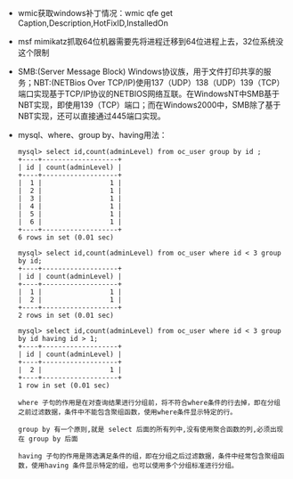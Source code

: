 - wmic获取windows补丁情况：wmic qfe get Caption,Description,HotFixID,InstalledOn

- msf mimikatz抓取64位机器需要先将进程迁移到64位进程上去，32位系统没这个限制

- SMB:(Server Message Block) Windows协议族，用于文件打印共享的服务；NBT:(NETBios Over TCP/IP)使用137（UDP）138（UDP）139（TCP）端口实现基于TCP/IP协议的NETBIOS网络互联。在WindowsNT中SMB基于NBT实现，即使用139（TCP）端口；而在Windows2000中，SMB除了基于NBT实现，还可以直接通过445端口实现。

- mysql、where、group by、having用法：

  ```
  mysql> select id,count(adminLevel) from oc_user group by id ;
  +----+-------------------+
  | id | count(adminLevel) |
  +----+-------------------+
  |  1 |                 1 |
  |  2 |                 1 |
  |  3 |                 1 |
  |  4 |                 1 |
  |  5 |                 1 |
  |  6 |                 1 |
  +----+-------------------+
  6 rows in set (0.01 sec)

  mysql> select id,count(adminLevel) from oc_user where id < 3 group by id;
  +----+-------------------+
  | id | count(adminLevel) |
  +----+-------------------+
  |  1 |                 1 |
  |  2 |                 1 |
  +----+-------------------+
  2 rows in set (0.01 sec)

  mysql> select id,count(adminLevel) from oc_user where id < 3 group by id having id > 1;
  +----+-------------------+
  | id | count(adminLevel) |
  +----+-------------------+
  |  2 |                 1 |
  +----+-------------------+
  1 row in set (0.01 sec)

  where 子句的作用是在对查询结果进行分组前，将不符合where条件的行去掉，即在分组之前过滤数据，条件中不能包含聚组函数，使用where条件显示特定的行。

  group by 有一个原则,就是 select 后面的所有列中,没有使用聚合函数的列,必须出现在 group by 后面

  having 子句的作用是筛选满足条件的组，即在分组之后过滤数据，条件中经常包含聚组函数，使用having 条件显示特定的组，也可以使用多个分组标准进行分组。
  ```

  ​